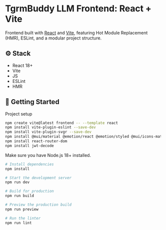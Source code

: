 # TgrmBuddy LLM Frontend: React + Vite

Frontend built with [React](https://react.dev/) and [Vite](https://vitejs.dev/), featuring Hot Module Replacement (HMR), ESLint, and a modular project structure.

## ⚙️ Stack

- React 18+
- Vite
- JS
- ESLint
- HMR

## 🚀 Getting Started

Project setup

```bash
npm create vite@latest frontend -- --template react
npm install vite-plugin-eslint --save-dev
npm install vite-plugin-svgr --save-dev
npm install @mui/material @emotion/react @emotion/styled @mui/icons-material
npm install react-router-dom
npm install jwt-decode

```

Make sure you have Node.js 18+ installed.

```bash
# Install dependencies
npm install

# Start the development server
npm run dev

# Build for production
npm run build

# Preview the production build
npm run preview

# Run the linter
npm run lint
```
